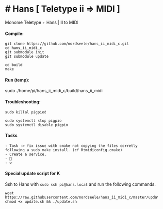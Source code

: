 # # Hans [ Teletype ii => MIDI ] 

Monome Teletype + Hans | II to MIDI

#### Compile:

    git clone https://github.com/nordseele/hans_ii_midi_c.git
    cd hans_ii_midi_c
    git submodule init
    git submodule update

    cd build
    make

#### Run (temp):

sudo ./home/pi/hans_ii_midi_c/build/hans_ii_midi


#### Troubleshooting: 

    sudo killal pigpiod 

    sudo systemctl stop pigpio
    sudo systemctl disable pigpio

#### Tasks

    - Task -> fix issue with cmake not copying the files corretly following a sudo make install. (cf Rtmidiconfig.cmake)
    - Create a service. 
    - 🧹
    - ⚒

#### Special update script for K
Ssh to Hans with `sudo ssh pi@hans.local` and run the following commands. 

    wget https://raw.githubusercontent.com/nordseele/hans_ii_midi_c/master/update.sh
    chmod +x update.sh && ./update.sh